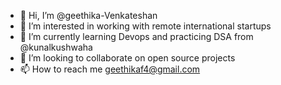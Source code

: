 - 👋 Hi, I’m @geethika-Venkateshan
- 👀 I’m interested in working with remote international startups
- 🌱 I’m currently learning Devops and practicing DSA from @kunalkushwaha
- 💞️ I’m looking to collaborate on open source projects
- 📫 How to reach me geethikaf4@gmail.com


<!---
geethika-Venkateshan/geethika-Venkateshan is a ✨ special ✨ repository because its `README.md` (this file) appears on your GitHub profile.
You can click the Preview link to take a look at your changes.
--->

